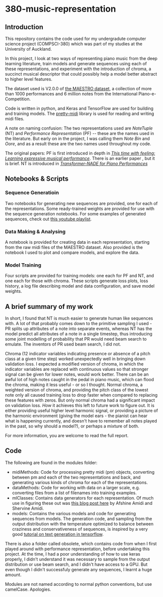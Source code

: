 # 380-music-representation
## Introduction
This repository contains the code used for my undergradute computer science project (COMPSCI-380) which was part of my studies at the University of Auckland.

In this project, I look at two ways of representing piano music from the deep learning literature, train models and generate sequences using each of these representations, and experiment with the introduction of chroma, a succinct musical descriptor that could possibly help a model better abstract to higher level features.

The dataset used is V2.0.0 of [the MAESTRO dataset](https://magenta.tensorflow.org/datasets/maestro), a collection of more than 1000 performances and 6 million notes from the International Piano-e-Competition.

Code is written in python, and Keras and TensorFlow are used for building and training models. The [pretty-midi](https://github.com/craffel/pretty-midi) library is used for reading and writing midi files.

A note on naming confusion: The two representations used are *NoteTuple* (NT) and *Performance Representation* (PF) -- these are the names used in the literature. But early on in the project, I was calling them *Note Bin* and *Oore*, and as a result these are the two names used throughout my code.

The original papers:
PF is first introduced in depth in [*This time with feeling: Learning expressive musical performance*](https://arxiv.org/abs/1808.03715). There is an earlier paper , but it is brief.
NT is introduced in [*Transformer-NADE for Piano Performances*](https://nips2018creativity.github.io/doc/Transformer_NADE.pdf)

## Notebooks & Scripts
### Sequence Generatioin
Two notebooks for generating new sequences are provided, one for each of the representations. Some ready-trained weights are provided for use with the sequence generation notebooks. For some examples of generated sequences, check out [this youtube playlist](https://www.youtube.com/playlist?list=PLCO5IgjyszQvCVXG4f_JiPaQwcCvoQCpN).

### Data Making & Analysing
A notebook is provided for creating data in each representation, starting from the raw midi files of the MAESTRO dataset.
Also provided is the notebook I used to plot and compare models, and explore the data.

### Model Training
Four scripts are provided for training models: one each for PF and NT, and one each for those with chroma. These scripts generate loss plots, loss history, a log file describing model and data configuration, and save model weights.

## A brief summary of my work
In short, I found that NT is much easier to generate human like sequences with. A lot of that probably comes down to the primitive sampling I used - PR splits up attributes of a note into separate events, whereas NT has the model predict all attributes of a note in a single timestep, thus introducing some joint modelling of probability that PR would need beam search to emulate. The inventors of PR used beam search, I did not.

Chroma (12 indicator variables indicating presence or absence of a pitch class at a given time step) worked unexpectedly well in bringing down validation loss. I expected a modified version of chroma, in which the indicator variables are replaced with continuous values so that stronger signal can be given for lower notes, would work better. There can be an awful lot of high notes caught in the pedal in piano music, which can flood the chroma, making it less useful - or so I thought. Normal chroma, a weighted version of chroma, and providing the pitch class of the lowest note only all caused training loss to drop faster when compared to replacing these features with zeros. But only normal chroma had a significant impact on validation loss. *How* it achieves this left to future work to figure out. It is either providing useful higher level harmonic signal, or providing a picture of the harmonic environment (giving the model ears - the pianist can hear what is happening currently, and doesn't have to remember all notes played in the past, so why should a model?), or perhaps a mixture of both.

For more information, you are welcome to read the full report.

## Code
The following are found in the modules folder:
- midiMethods: Code for processing pretty midi (pm) objects, converting between pm and each of the two representations and back, and generating various kinds of chroma for each of the representations.
- dataMethods: Code for working with data on a larger scale, e.g. converting files from a list of filenames into training examples.
- mlClasses: Contains data generators for each representation. Of much use in figuring these out was [this blog post here](https://stanford.edu/~shervine/blog/keras-how-to-generate-data-on-the-fly) by Afshine Amidi and Shervine Amidi.
- models: Contains the various models and code for generating sequences from models. The generation code, and sampling from the output distribution with the temperature optimized to balance between craziness and conservativeness of sequences, is inspired by a very good [tutorial on text generation in tensorflow](https://www.tensorflow.org/tutorials/text/text_generation#the_prediction_loop).

There is also a folder called obsolete, which contains code from when I first played around with performance representation, before undertaking this project. At the time, I had a poor understanding of how to use keras properly, I didn't understand it was necessary to sample from the output distribution or use beam search, and I didn't have access to a GPU. But even though I didn't successfuly generate any sequences, I learnt a huge amount.

Modules are not named according to normal python conventions, but use camelCase. Apologies. 